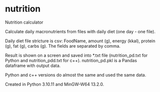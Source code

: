# nutrition
Nutrition calculator


Calculate daily macronutrients from files with daily diet (one day - one file).

Daily diet file stricture is csv: FoodName, amount (g), energy (kkal), protein (g), fat (g), carbs (g).
The fields are separated by comma.

Result is shown on a screen and saved into *.txt file (nutrition_pd.txt for Python and nutrition_pdd.txt for c++).
nutrition_pd.pkl is a Pandas dataframe with output data.

Python and c++ versions do almost the same and used the same data.

Created in Python 3.10.11 and MinGW-W64 13.2.0.